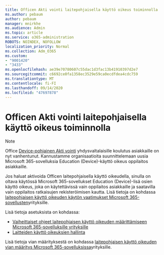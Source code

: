 ```yaml
---
title: Officen Akti vointi laitepohjaisella käyttö oikeus toiminnolla
ms.author: pebaum
author: pebaum
manager: mnirkhe
ms.audience: Admin
ms.topic: article
ms.service: o365-administration
ROBOTS: NOINDEX, NOFOLLOW
localization_priority: Normal
ms.collection: Adm_O365
ms.custom:
- "9001420"
- "3433"
ms.openlocfilehash: ae39e70780607c55dac1d3fac13b41910397d2e7
ms.sourcegitcommit: c6692ce0fa1358ec3529e59ca0ecdfdea4cdc759
ms.translationtype: MT
ms.contentlocale: fi-FI
ms.lasthandoff: 09/14/2020
ms.locfileid: "47697878"
---
```

# <a name="activating-office-using-device-based-licensing"></a>Officen Akti vointi laitepohjaisella käyttö oikeus toiminnolla

> [!NOTE]
> Office [Device-pohjainen Akti vointi](https://aka.ms/officedba) yhdysvaltalaisille koulutus asiakkaille on nyt vanhentunut. Kannustamme organisaatioita suunnittelemaan uusia Microsoft 365-sovelluksia Education (Device)-käyttö oikeus oppilaitos asiakkaille.

Jos haluat aktivoida Officen laitepohjaisella käyttö oikeudella, sinulla on oltava käytössä Microsoft 365-sovellukset Education (Device)-lisä osien käyttö oikeus, joka on käytettävissä vain oppilaitos asiakkaille ja saatavilla vain oppilaitos ratkaisujen rekisteröimisen kautta. Lisä tietoja on kohdassa [laitepohjaisen käyttö oikeuden käytön vaatimukset Microsoft 365-sovellusten](https://docs.microsoft.com/deployoffice/device-based-licensing#requirements-for-using-device-based-licensing-for-microsoft-365-apps-for-enterprise)yrityksille.


Lisä tietoja asetuksista on kohdassa:

- [Vaiheittaiset ohjeet laitepohjaisen käyttö oikeuden määrittämiseen Microsoft 365-sovelluksille yrityksille](https://docs.microsoft.com/deployoffice/device-based-licensing#steps-to-configure-device-based-licensing-for-microsoft-365-apps-for-enterprise)
- [Laitteiden käyttö oikeuksien hallinta](https://docs.microsoft.com/microsoft-365/admin/misc/manage-licenses-for-devices)

Lisä tietoja vian määrityksestä on kohdassa [laitepohjaisen käyttö oikeuden vian määritys Microsoft 365-sovelluksissa](https://docs.microsoft.com/deployoffice/device-based-licensing#troubleshoot-device-based-licensing-for-microsoft-365-apps-for-enterprise)yrityksille.
